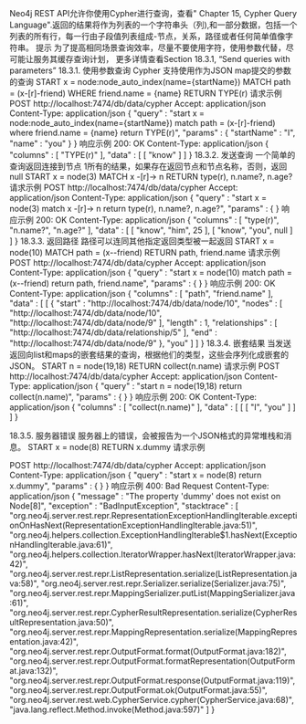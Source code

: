 Neo4j REST API允许你使用Cypher进行查询，查看" Chapter 15, Cypher Query Language".返回的结果将作为列表的一个字符串头（列),和一部分数据，包括一个列表的所有行，每一行由子段值列表组成-节点，关系，路径或者任何简单值像字符串。
提示
为了提高相同场景查询效率，尽量不要使用字符，使用参数代替，尽可能让服务其缓存查询计划，
更多详情查看Section 18.3.1, “Send queries with parameters”
18.3.1. 使用参数查询
Cypher 支持使用作为JSON map提交的参数的查询
START x  = node:node_auto_index(name={startName})
MATCH path = (x-[r]-friend)
WHERE friend.name = {name}
RETURN TYPE(r)
请求示例
POST http://localhost:7474/db/data/cypher
Accept: application/json
Content-Type: application/json
{
  "query" : "start x  = node:node_auto_index(name={startName}) match path = (x-[r]-friend) where friend.name = {name} return TYPE(r)",
  "params" : {
    "startName" : "I",
    "name" : "you"
  }
}
响应示例
200: OK
Content-Type: application/json
{
  "columns" : [ "TYPE(r)" ],
  "data" : [ [ "know" ] ]
}
18.3.2. 发送查询
一个简单的查询返回连接到节点 1所有的结果，如果存在返回节点和节点名称，否则，返回null
START x  = node(3)
MATCH x -[r]-> n
RETURN type(r), n.name?, n.age?
请求示例
POST http://localhost:7474/db/data/cypher
Accept: application/json
Content-Type: application/json
{
  "query" : "start x  = node(3) match x -[r]-> n return type(r), n.name?, n.age?",
  "params" : {
  }
响应示例
200: OK
Content-Type: application/json
{
  "columns" : [ "type(r)", "n.name?", "n.age?" ],
  "data" : [ [ "know", "him", 25 ], [ "know", "you", null ] ]
}
18.3.3. 返回路径
路径可以连同其他指定返回类型被一起返回
START x  = node(10)
MATCH path = (x--friend)
RETURN path, friend.name
请求示例
POST http://localhost:7474/db/data/cypher
Accept: application/json
Content-Type: application/json
{
  "query" : "start x  = node(10) match path = (x--friend) return path, friend.name",
  "params" : {
  }
}
响应示例
200: OK
Content-Type: application/json
{
  "columns" : [ "path", "friend.name" ],
  "data" : [ [ {
    "start" : "http://localhost:7474/db/data/node/10",
    "nodes" : [ "http://localhost:7474/db/data/node/10", "http://localhost:7474/db/data/node/9" ],
    "length" : 1,
    "relationships" : [ "http://localhost:7474/db/data/relationship/5" ],
    "end" : "http://localhost:7474/db/data/node/9"
  }, "you" ] ]
}
18.3.4. 嵌套结果
当发送返回向list和maps的嵌套结果的查询，根据他们的类型，这些会序列化成嵌套的JSON。
START n = node(19,18)
RETURN collect(n.name)
请求示例
POST http://localhost:7474/db/data/cypher
Accept: application/json
Content-Type: application/json
{
  "query" : "start n = node(19,18) return collect(n.name)",
  "params" : {
  }
}
响应示例
200: OK
Content-Type: application/json
{
  "columns" : [ "collect(n.name)" ],
  "data" : [ [ [ "I", "you" ] ] ]
}

18.3.5. 服务器错误
服务器上的错误，会被报告为一个JSON格式的异常堆栈和消息。
START x = node(8)
RETURN x.dummy
请求示例

POST http://localhost:7474/db/data/cypher
Accept: application/json
Content-Type: application/json
{
  "query" : "start x = node(8) return x.dummy",
  "params" : {
  }
}
响应示例
400: Bad Request
Content-Type: application/json
{
  "message" : "The property 'dummy' does not exist on Node[8]",
  "exception" : "BadInputException",
  "stacktrace" : [ "org.neo4j.server.rest.repr.RepresentationExceptionHandlingIterable.exceptionOnHasNext(RepresentationExceptionHandlingIterable.java:51)", "org.neo4j.helpers.collection.ExceptionHandlingIterable$1.hasNext(ExceptionHandlingIterable.java:61)", "org.neo4j.helpers.collection.IteratorWrapper.hasNext(IteratorWrapper.java:42)", "org.neo4j.server.rest.repr.ListRepresentation.serialize(ListRepresentation.java:58)", "org.neo4j.server.rest.repr.Serializer.serialize(Serializer.java:75)", "org.neo4j.server.rest.repr.MappingSerializer.putList(MappingSerializer.java:61)", "org.neo4j.server.rest.repr.CypherResultRepresentation.serialize(CypherResultRepresentation.java:50)", "org.neo4j.server.rest.repr.MappingRepresentation.serialize(MappingRepresentation.java:42)", "org.neo4j.server.rest.repr.OutputFormat.format(OutputFormat.java:182)", "org.neo4j.server.rest.repr.OutputFormat.formatRepresentation(OutputFormat.java:132)", "org.neo4j.server.rest.repr.OutputFormat.response(OutputFormat.java:119)", "org.neo4j.server.rest.repr.OutputFormat.ok(OutputFormat.java:55)", "org.neo4j.server.rest.web.CypherService.cypher(CypherService.java:68)", "java.lang.reflect.Method.invoke(Method.java:597)" ]
}



